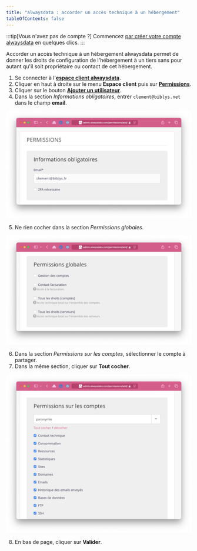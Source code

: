 ```yaml
---
title: "alwaysdata : accorder un accès technique à un hébergement"
tableOfContents: false
---
```


:::tip[Vous n'avez pas de compte ?]
Commencez [par créer votre compte alwaysdata](https://www.alwaysdata.com/fr/inscription/?from=215e2fb8) en quelques clics.
:::

Accorder un accès technique à un hébergement alwaysdata permet de donner les droits de configuration de l'hébergement à un tiers sans pour autant qu'il soit propriétaire ou contact de cet hébergement.

1. Se connecter à l'**[espace client alwaysdata](https://admin.alwaysdata.com/login/)**.
2. Cliquer en haut à droite sur le menu **Espace client** puis sur **[Permissions](https://admin.alwaysdata.com/permissions/)**.
3. Cliquer sur le bouton **[Ajouter un utilisateur](https://admin.alwaysdata.com/permissions/add/)**.
4. Dans la section *Informations obligatoires*, entrer `clement@biblys.net` dans le champ **email**.

![Informations obligatoires](../../../assets/tutoriel/alwaysdata/informations-obligatoire.png)

5. Ne rien cocher dans la section *Permissions globales*.

![Permissions globales](../../../assets/tutoriel/alwaysdata/permissions-globales.png)

6. Dans la section *Permissions sur les comptes*, sélectionner le compte à partager.
7. Dans la même section, cliquer sur **Tout cocher**.

![Permissions sur les comptes](../../../assets/tutoriel/alwaysdata/permissions-sur-les-comptes.png)

8. En bas de page, cliquer sur **Valider**.
